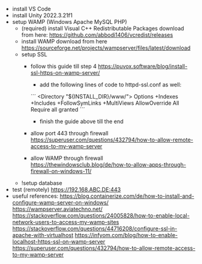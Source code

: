 - install VS Code
- install Unity 2022.3.21f1
- setup WAMP (Windows Apache MySQL PHP)
    - (required) install Visual C++ Redistributable Packages
        download from here: https://github.com/abbodi1406/vcredist/releases
    - install WAMP
        download from here https://sourceforge.net/projects/wampserver/files/latest/download
    - setup SSL
        - follow this guide till step 4 https://puvox.software/blog/install-ssl-https-on-wamp-server/
            - add the following lines of code to httpd-ssl.conf as well:

            ´´´
            <Directory "${INSTALL_DIR}/www/">
                Options +Indexes +Includes +FollowSymLinks +MultiViews
                AllowOverride All
                Require all granted
            </Directory>
            ´´´

            - finish the guide above till the end
        - allow port 443 through firewall
            https://superuser.com/questions/432794/how-to-allow-remote-access-to-my-wamp-server
        - allow WAMP through firewall
            https://thewindowsclub.blog/de/how-to-allow-apps-through-firewall-on-windows-11/
    - !setup database
- test (remotely) https://192.168.ABC.DE:443
- useful references:
    https://blog.containerize.com/de/how-to-install-and-configure-wamp-server-on-windows/
    https://wampserver.aviatechno.net/
    https://stackoverflow.com/questions/24005828/how-to-enable-local-network-users-to-access-my-wamp-sites
    https://stackoverflow.com/questions/44716208/configure-ssl-in-apache-with-virtualhost
    https://infyom.com/blog/how-to-enable-localhost-https-ssl-on-wamp-server
    https://superuser.com/questions/432794/how-to-allow-remote-access-to-my-wamp-server
